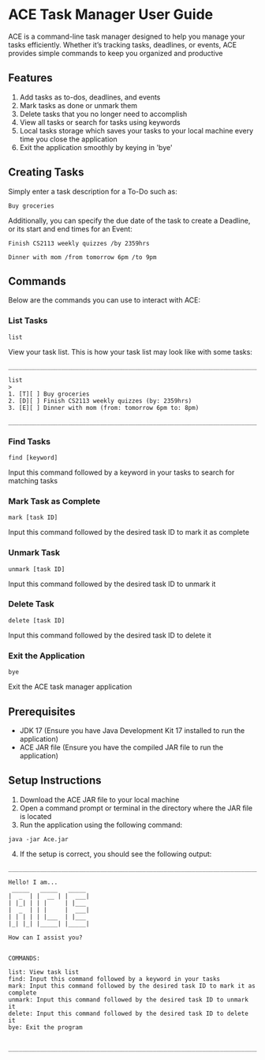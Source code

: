 # ACE Task Manager User Guide

ACE is a command-line task manager designed to help you manage your tasks efficiently. Whether it’s tracking tasks, deadlines, or events, ACE provides simple commands to keep you organized and productive


## Features

1. Add tasks as to-dos, deadlines, and events
2. Mark tasks as done or unmark them
3. Delete tasks that you no longer need to accomplish
4. View all tasks or search for tasks using keywords
5. Local tasks storage which saves your tasks to your local machine every time you close the application
6. Exit the application smoothly by keying in 'bye'


## Creating Tasks

Simply enter a task description for a To-Do such as:
```
Buy groceries
```

Additionally, you can specify the due date of the task to create a Deadline, or its start and end times for an Event:
```
Finish CS2113 weekly quizzes /by 2359hrs
```
```
Dinner with mom /from tomorrow 6pm /to 9pm
```

## Commands

Below are the commands you can use to interact with ACE:


### List Tasks
```
list
```  
View your task list. This is how your task list may look like with some tasks:
```
________________________________________________________________________________

list
>
1. [T][ ] Buy groceries
2. [D][ ] Finish CS2113 weekly quizzes (by: 2359hrs)
3. [E][ ] Dinner with mom (from: tomorrow 6pm to: 8pm)

________________________________________________________________________________
```

### Find Tasks
```
find [keyword]
```  
Input this command followed by a keyword in your tasks to search for matching tasks

### Mark Task as Complete
```
mark [task ID]
```  
Input this command followed by the desired task ID to mark it as complete

### Unmark Task
```
unmark [task ID]
```  
Input this command followed by the desired task ID to unmark it

### Delete Task
```
delete [task ID]
```  
Input this command followed by the desired task ID to delete it

### Exit the Application
```
bye
```  
Exit the ACE task manager application


## Prerequisites

- JDK 17 (Ensure you have Java Development Kit 17 installed to run the application)
- ACE JAR file (Ensure you have the compiled JAR file to run the application)


## Setup Instructions

1. Download the ACE JAR file to your local machine
2. Open a command prompt or terminal in the directory where the JAR file is located
3. Run the application using the following command:
```
java -jar Ace.jar
```
4. If the setup is correct, you should see the following output:

```
________________________________________________________________________________

Hello! I am...
 _____   _____   _____
|  _  | |  __ | |  ___|
| |_| | | |     | |___ 
|  _  | | |     |  ___|
| | | | | |___  | |___
|_| |_| |_____| |_____|

How can I assist you?


COMMANDS: 

list: View task list
find: Input this command followed by a keyword in your tasks
mark: Input this command followed by the desired task ID to mark it as complete
unmark: Input this command followed by the desired task ID to unmark it
delete: Input this command followed by the desired task ID to delete it
bye: Exit the program


________________________________________________________________________________
```
